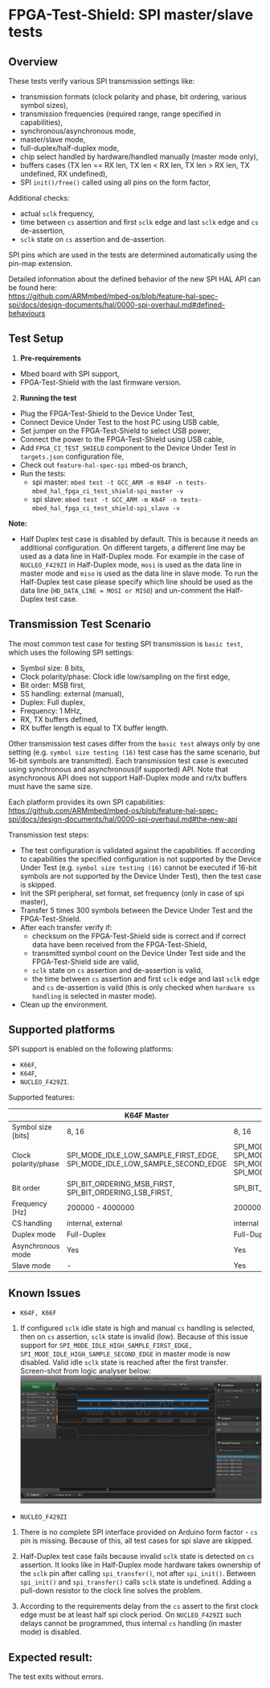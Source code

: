 FPGA-Test-Shield: SPI master/slave tests
=============

Overview
----------------
These tests verify various SPI transmission settings like:  
- transmission formats (clock polarity and phase, bit ordering, various symbol sizes),  
- transmission frequencies (required range, range specified in capabilities),  
- synchronous/asynchronous mode,  
- master/slave mode,  
- full-duplex/half-duplex mode,  
- chip select handled by hardware/handled manually (master mode only),  
- buffers cases (TX len == RX len, TX len < RX len, TX len > RX len, TX undefined, RX undefined),  
- SPI `init()/free()` called using all pins on the form factor,  

Additional checks:  
- actual `sclk` frequency,  
- time between `cs` assertion and first `sclk` edge and last `sclk` edge and `cs` de-assertion,  
- `sclk` state on `cs` assertion and de-assertion.  

SPI pins which are used in the tests are determined automatically using the pin-map extension.

Detailed information about the defined behavior of the new SPI HAL API can be found here:  
https://github.com/ARMmbed/mbed-os/blob/feature-hal-spec-spi/docs/design-documents/hal/0000-spi-overhaul.md#defined-behaviours

Test Setup
----------------

1. **Pre-requirements**
- Mbed board with SPI support,
- FPGA-Test-Shield with the last firmware version.


2. **Running the test**
- Plug the FPGA-Test-Shield to the Device Under Test,
- Connect Device Under Test to the host PC using USB cable,
- Set jumper on the FPGA-Test-Shield to select USB power,
- Connect the power to the FPGA-Test-Shield using USB cable,
- Add `FPGA_CI_TEST_SHIELD` component to the Device Under Test in `targets.json` configuration file,
- Check out `feature-hal-spec-spi` mbed-os branch,
- Run the tests:  
  - spi master: `mbed test -t GCC_ARM -m K64F -n tests-mbed_hal_fpga_ci_test_shield-spi_master -v`
  - spi slave: `mbed test -t GCC_ARM -m K64F -n tests-mbed_hal_fpga_ci_test_shield-spi_slave -v`

**Note:**
- Half Duplex test case is disabled by default. This is because it needs an additional configuration. On different targets, a different line may be used as a data line in Half-Duplex mode. For example in the case of `NUCLEO_F429ZI` in Half-Duplex mode, `mosi` is used as the data line in master mode and `miso` is used as the data line in slave mode. To run the Half-Duplex test case please specify which line should be used as the data line (`HD_DATA_LINE = MOSI or MISO`) and un-comment the Half-Duplex test case.  

Transmission Test Scenario
----------------

The most common test case for testing SPI transmission is `basic test`, which uses the following SPI settings:  
- Symbol size: 8 bits,  
- Clock polarity/phase: Clock idle low/sampling on the first edge,  
- Bit order: MSB first,  
- SS handling: external (manual),  
- Duplex: Full duplex,  
- Frequency: 1 MHz,  
- RX, TX buffers defined,  
- RX buffer length is equal to TX buffer length.  

Other transmission test cases differ from the `basic test` always only by one setting (e.g. `symbol size testing (16)` test case has the same scenario, but 16-bit symbols are transmitted). Each transmission test case is executed using synchronous and asynchronous(if supported) API. Note that asynchronous API does not support Half-Duplex mode and rx/tx buffers must have the same size.

Each platform provides its own SPI capabilities:  
https://github.com/ARMmbed/mbed-os/blob/feature-hal-spec-spi/docs/design-documents/hal/0000-spi-overhaul.md#the-new-api

Transmission test steps:
- The test configuration is validated against the capabilities. If according to capabilities the specified configuration is not supported by the Device Under Test (e.g. `symbol size testing (16)` cannot be executed if 16-bit symbols are not supported by the Device Under Test), then the test case is skipped.  
- Init the SPI peripheral, set format, set frequency (only in case of spi master),  
- Transfer 5 times 300 symbols between the Device Under Test and the FPGA-Test-Shield.  
- After each transfer verify if:  
  - checksum on the FPGA-Test-Shield side is correct and if correct data have been received from the FPGA-Test-Shield,  
  - transmitted symbol count on the Device Under Test side and the FPGA-Test-Shield side are valid,  
  - `sclk` state on `cs` assertion and de-assertion is valid,  
  - the time between `cs` assertion and first `sclk` edge and last `sclk` edge and `cs` de-assertion is valid (this is only checked when `hardware ss handling` is selected in master mode).  
- Clean up the environment.


Supported platforms
----------------

SPI support is enabled on the following platforms:
 - `K66F`,
 - `K64F`,
 - `NUCLEO_F429ZI`.

Supported features:  

|                      | K64F Master                                                                 | K64F Slave                                                                                                                                                 | K66F Master                                                                  | K66F Slave                                                                                                                                                 | NUCLEO_F429ZI Master                                                                                                                                       | NUCLEO_F429ZI Slave                                                                                                                                        |
|----------------------|-----------------------------------------------------------------------------|------------------------------------------------------------------------------------------------------------------------------------------------------------|------------------------------------------------------------------------------|------------------------------------------------------------------------------------------------------------------------------------------------------------|------------------------------------------------------------------------------------------------------------------------------------------------------------|------------------------------------------------------------------------------------------------------------------------------------------------------------|
| Symbol size [bits]   | 8, 16                                                                       | 8, 16                                                                                                                                                      | 8, 16                                                                        | 8, 16                                                                                                                                                      | 8, 16                                                                                                                                                      | 8, 16                                                                                                                                                      |
| Clock polarity/phase | SPI_MODE_IDLE_LOW_SAMPLE_FIRST_EDGE, SPI_MODE_IDLE_LOW_SAMPLE_SECOND_EDGE   | SPI_MODE_IDLE_LOW_SAMPLE_FIRST_EDGE,  SPI_MODE_IDLE_LOW_SAMPLE_SECOND_EDGE,  SPI_MODE_IDLE_HIGH_SAMPLE_FIRST_EDGE,  SPI_MODE_IDLE_HIGH_SAMPLE_SECOND_EDGE, | SPI_MODE_IDLE_LOW_SAMPLE_FIRST_EDGE,  SPI_MODE_IDLE_LOW_SAMPLE_SECOND_EDGE   | SPI_MODE_IDLE_LOW_SAMPLE_FIRST_EDGE,  SPI_MODE_IDLE_LOW_SAMPLE_SECOND_EDGE,  SPI_MODE_IDLE_HIGH_SAMPLE_FIRST_EDGE,  SPI_MODE_IDLE_HIGH_SAMPLE_SECOND_EDGE, | SPI_MODE_IDLE_LOW_SAMPLE_FIRST_EDGE,  SPI_MODE_IDLE_LOW_SAMPLE_SECOND_EDGE,  SPI_MODE_IDLE_HIGH_SAMPLE_FIRST_EDGE,  SPI_MODE_IDLE_HIGH_SAMPLE_SECOND_EDGE, | SPI_MODE_IDLE_LOW_SAMPLE_FIRST_EDGE,  SPI_MODE_IDLE_LOW_SAMPLE_SECOND_EDGE,  SPI_MODE_IDLE_HIGH_SAMPLE_FIRST_EDGE,  SPI_MODE_IDLE_HIGH_SAMPLE_SECOND_EDGE, |
| Bit order            | SPI_BIT_ORDERING_MSB_FIRST, SPI_BIT_ORDERING_LSB_FIRST,                     | SPI_BIT_ORDERING_MSB_FIRST                                                                                                                                 | SPI_BIT_ORDERING_MSB_FIRST,  SPI_BIT_ORDERING_LSB_FIRST,                     | SPI_BIT_ORDERING_MSB_FIRST                                                                                                                                 | SPI_BIT_ORDERING_MSB_FIRST,  SPI_BIT_ORDERING_LSB_FIRST,                                                                                                   | SPI_BIT_ORDERING_MSB_FIRST,  SPI_BIT_ORDERING_LSB_FIRST,                                                                                                   |
| Frequency [Hz]       | 200000 - 4000000                                                            | 200000 -  4000000                                                                                                                                          | 200000 -  4000000                                                            | 200000 -  4000000                                                                                                                                          | 200000 -  4000000                                                                                                                                          | 200000 -  2000000                                                                                                                                          |
| CS handling          | internal, external                                                          | internal                                                                                                                                                   | internal, external                                                           | internal                                                                                                                                                   | external                                                                                                                                                   | external                                                                                                                                                   |
| Duplex mode          | Full-Duplex                                                                 | Full-Duplex                                                                                                                                                | Full-Duplex                                                                  | Full-Duplex                                                                                                                                                | Full-Duplex/Half-Duplex                                                                                                                                    | Full-Duplex/Half-Duplex                                                                                                                                    |
| Asynchronous mode    | Yes                                                                         | Yes                                                                                                                                                        | Yes                                                                          | Yes                                                                                                                                                        | Yes                                                                                                                                                        | Yes                                                                                                                                                        |
| Slave mode           | -                                                                           | Yes                                                                                                                                                        | -                                                                            | Yes                                                                                                                                                        | -                                                                                                                                                          | Yes                                                                                                                                                        |


Known Issues
----------------

- `K64F, K66F`  

1. If configured `sclk` idle state is high and manual `cs` handling is selected, then on `cs` assertion, `sclk` state is invalid (low). Because of this issue support for `SPI_MODE_IDLE_HIGH_SAMPLE_FIRST_EDGE,  SPI_MODE_IDLE_HIGH_SAMPLE_SECOND_EDGE` in master mode is now disabled. Valid idle `sclk` state is reached after the first transfer.  
Screen-shot from logic analyser below:  
![could not load image](k66f_sclk_idle.png)  

- `NUCLEO_F429ZI`  

1. There is no complete SPI interface provided on Arduino form factor - `cs` pin is missing. Because of this, all test cases for spi slave are skipped.  

2. Half-Duplex test case fails because invalid `sclk` state is detected on `cs` assertion. It looks like in Half-Duplex mode hardware takes ownership of the `sclk` pin after calling `spi_transfer()`, not after `spi_init()`. Between `spi_init()` and `spi_transfer()` calls `sclk` state is undefined. Adding a pull-down resistor to the clock line solves the problem.  

3. According to the requirements delay from the `cs` assert to the first clock edge must be at least half spi clock period. On `NUCLEO_F429ZI` such delays cannot be programmed, thus internal `cs` handling (in master mode) is disabled.

Expected result:
----------------
The test exits without errors.
